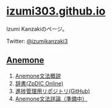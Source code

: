 [izumi303.github.io](https://izumi303.github.io/index.html)
================================

Izumi Kanzakiのページ。

Twitter: [@izumikanzaki3](https://twitter.com/izumikanzaki3)

[Anemone](https://izumi303.github.io/Anemone/index.html)
-----------------------------

1.  [Anemone文法概説](https://izumi303.github.io/Anemone/Anemone_BasicGrammar.html)
2.  [辞書(ZpDIC Online)](https://zpdic.ziphil.com/dictionary/985)
3.  [進捗管理用リポジトリ(GitHub)](https://github.com/izumi303/Anemone)
4.  [Anemone文法詳論（準備中）](https://izumi303.github.io/Anemone/Anemone_Grammar.html")